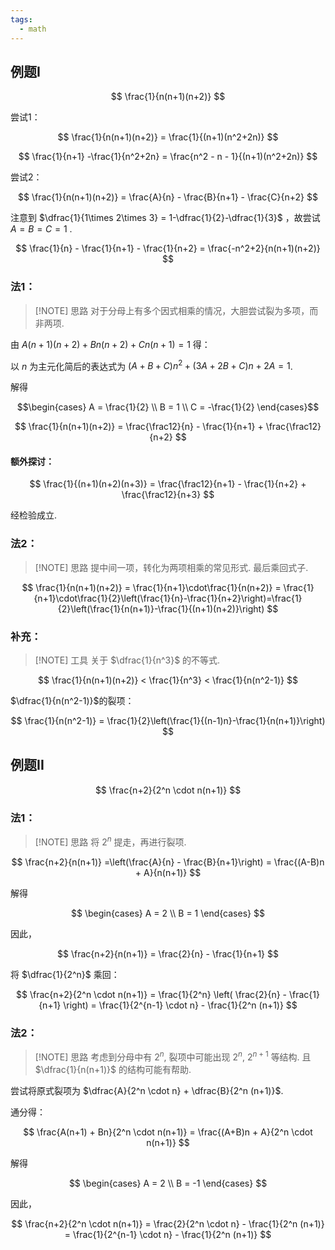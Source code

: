 ```yaml
---
tags:
  - math
---
```


## 例题I

$$
\frac{1}{n(n+1)(n+2)}
$$

尝试1：

$$
\frac{1}{n(n+1)(n+2)} = \frac{1}{(n+1)(n^2+2n)}
$$

$$
\frac{1}{n+1} -\frac{1}{n^2+2n} = \frac{n^2 - n - 1}{(n+1)(n^2+2n)}
$$

尝试2：

$$
\frac{1}{n(n+1)(n+2)} = \frac{A}{n} - \frac{B}{n+1} - \frac{C}{n+2}
$$

注意到 $\dfrac{1}{1\times 2\times 3} = 1-\dfrac{1}{2}-\dfrac{1}{3}$ ，故尝试 $A=B=C=1$ .

$$
\frac{1}{n} - \frac{1}{n+1} - \frac{1}{n+2} = \frac{-n^2+2}{n(n+1)(n+2)}
$$

### 法1：

> [!NOTE] 思路
> 对于分母上有多个因式相乘的情况，大胆尝试裂为多项，而非两项.

由 $A(n+1)(n+2)+Bn(n+2)+Cn(n+1) = 1$ 得：

以 $n$ 为主元化简后的表达式为 $(A + B + C)n^2 + (3A + 2B + C)n + 2A = 1$.

解得

$$\begin{cases}
A = \frac{1}{2} \\
B = 1 \\
C = -\frac{1}{2}
\end{cases}$$

$$
\frac{1}{n(n+1)(n+2)} = \frac{\frac12}{n} - \frac{1}{n+1} + \frac{\frac12}{n+2}
$$

#### 额外探讨：

$$
\frac{1}{(n+1)(n+2)(n+3)} = \frac{\frac12}{n+1} - \frac{1}{n+2} + \frac{\frac12}{n+3}
$$

经检验成立.

### 法2：

> [!NOTE] 思路
> 提中间一项，转化为两项相乘的常见形式. 最后乘回式子.

$$
\frac{1}{n(n+1)(n+2)} = \frac{1}{n+1}\cdot\frac{1}{n(n+2)} = \frac{1}{n+1}\cdot\frac{1}{2}\left(\frac{1}{n}-\frac{1}{n+2}\right)=\frac{1}{2}\left(\frac{1}{n(n+1)}-\frac{1}{(n+1)(n+2)}\right)
$$

### 补充：

> [!NOTE] 工具
> 关于 $\dfrac{1}{n^3}$ 的不等式.

$$
\frac{1}{n(n+1)(n+2)} < \frac{1}{n^3} < \frac{1}{n(n^2-1)}
$$

$\dfrac{1}{n(n^2-1)}$的裂项：

$$
\frac{1}{n(n^2-1)} = \frac{1}{2}\left(\frac{1}{(n-1)n}-\frac{1}{n(n+1)}\right)
$$

## 例题II

$$
\frac{n+2}{2^n \cdot n(n+1)}
$$

### 法1：

> [!NOTE] 思路
> 将 $2^n$ 提走，再进行裂项.

$$
\frac{n+2}{n(n+1)} =\left(\frac{A}{n} - \frac{B}{n+1}\right) = \frac{(A-B)n + A}{n(n+1)}
$$

解得

$$
\begin{cases}
A = 2 \\
B = 1
\end{cases}
$$

因此，

$$
\frac{n+2}{n(n+1)} = \frac{2}{n} - \frac{1}{n+1}
$$

将 $\dfrac{1}{2^n}$ 乘回：

$$
\frac{n+2}{2^n \cdot n(n+1)} = \frac{1}{2^n} \left( \frac{2}{n} - \frac{1}{n+1} \right) = \frac{1}{2^{n-1} \cdot n} - \frac{1}{2^n (n+1)}
$$

### 法2：

> [!NOTE] 思路
> 考虑到分母中有 $2^n$, 裂项中可能出现 $2^n$, $2^{n+1}$ 等结构. 且 $\dfrac{1}{n(n+1)}$ 的结构可能有帮助.

尝试将原式裂项为 $\dfrac{A}{2^n \cdot n} + \dfrac{B}{2^n (n+1)}$.

通分得：

$$
\frac{A(n+1) + Bn}{2^n \cdot n(n+1)} = \frac{(A+B)n + A}{2^n \cdot n(n+1)}
$$

解得

$$
\begin{cases}
A = 2 \\
B = -1
\end{cases}
$$

因此，

$$
\frac{n+2}{2^n \cdot n(n+1)} = \frac{2}{2^n \cdot n} - \frac{1}{2^n (n+1)} = \frac{1}{2^{n-1} \cdot n} - \frac{1}{2^n (n+1)}
$$